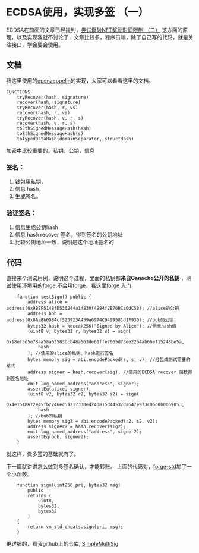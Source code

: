 # ECDSA使用，实现多签 （一）

ECDSA在前面的文章已经提到，[尝试爆破NFT奖励时间限制 （二）](https://learnblockchain.cn/article/3518)
这方面的原理，以及实现我就不讨论了，文章比较多，程序员嘛，除了自己写的代码，就是关注接口，学会要会使用。

## 文档
我这里使用的[openzeppelin](https://docs.openzeppelin.com/contracts/4.x/api/utils#ECDSA)的实现，大家可以看看这里的文档。

```
FUNCTIONS
    tryRecover(hash, signature)
    recover(hash, signature)
    tryRecover(hash, r, vs)
    recover(hash, r, vs)
    tryRecover(hash, v, r, s)
    recover(hash, v, r, s)
    toEthSignedMessageHash(hash)
    toEthSignedMessageHash(s)
    toTypedDataHash(domainSeparator, structHash)
```
加密中比较重要的，私钥，公钥，信息

### 签名：
1. 钱包用私钥，
2. 信息 hash，
3. 生成签名。

### 验证签名：
1. 信息生成公钥hash
2. 信息 hash recover 签名，得到签名的公钥地址
3. 比较公钥地址一致，说明是这个地址签名的

## 代码
直接来个测试用例，说明这个过程，里面的私钥都**来自Ganache公开的私钥**
，测试使用环境用的forge,不会用forge，看这里[forge 入门](https://learnblockchain.cn/article/3502)
```
    function testSign() public {
        address alice = address(0x9BEF5148fD530244a14830f4984f2B76BCa0dC58); //alice的公钥
        address bob = address(0x8Aa8b0D84cf523923A459a6974C9499581d1F93D); //bob的公钥
        bytes32 hash = keccak256("Signed by Alice"); //信息hash值
        (uint8 v, bytes32 r, bytes32 s) = sign(
            0x18ef5d5e78aa58a63503bcb48a563de61ffe7665d73ee22b4ab66ef15248be5a,
            hash
        ); //使用的alice的私钥、hash进行签名
        bytes memory sig = abi.encodePacked(r, s, v); //打包成测试需要的格式
        address signer = hash.recover(sig); //使用的ECDSA recover 函数得到签名地址
        emit log_named_address("address", signer);
        assertEq(alice, signer);
        (uint8 v2, bytes32 r2, bytes32 s2) = sign(
            0x4e1518672e45fb2746ec5a217330ed24d815d44537da647e973c06d0b0069053,
            hash
        ); //bob的私钥
        bytes memory sig2 = abi.encodePacked(r2, s2, v2);
        address signer2 = hash.recover(sig2);
        emit log_named_address("address", signer2);
        assertEq(bob, signer2);
    }
```
就这样，做多签的基础就有了。

下一篇就讲讲怎么做到多签名确认，才能转账。
上面的代码对，[forge-std](https://github.com/brockelmore/forge-std)加了一个小函数。
```
    function sign(uint256 pri, bytes32 msg)
        public
        returns (
            uint8,
            bytes32,
            bytes32
        )
    {
        return vm_std_cheats.sign(pri, msg);
    }
```
更详细的，看我github上的仓库,
[SimpleMultiSig](https://github.com/daodao2007/SimpleMultiSig)
